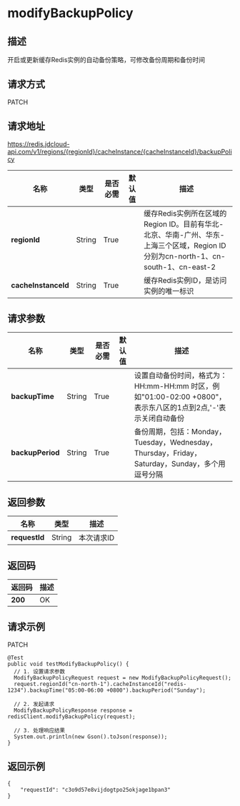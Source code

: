 # modifyBackupPolicy


## 描述
开启或更新缓存Redis实例的自动备份策略，可修改备份周期和备份时间

## 请求方式
PATCH

## 请求地址
https://redis.jdcloud-api.com/v1/regions/{regionId}/cacheInstance/{cacheInstanceId}/backupPolicy

|名称|类型|是否必需|默认值|描述|
|---|---|---|---|---|
|**regionId**|String|True| |缓存Redis实例所在区域的Region ID。目前有华北-北京、华南-广州、华东-上海三个区域，Region ID分别为cn-north-1、cn-south-1、cn-east-2|
|**cacheInstanceId**|String|True| |缓存Redis实例ID，是访问实例的唯一标识|

## 请求参数
|名称|类型|是否必需|默认值|描述|
|---|---|---|---|---|
|**backupTime**|String|True| |设置自动备份时间，格式为：HH:mm-HH:mm 时区，例如"01:00-02:00 +0800"，表示东八区的1点到2点,'-'表示关闭自动备份|
|**backupPeriod**|String|True| |备份周期，包括：Monday，Tuesday，Wednesday，Thursday，Friday，Saturday，Sunday，多个用逗号分隔|


## 返回参数
|名称|类型|描述|
|---|---|---|
|**requestId**|String|本次请求ID|


## 返回码
|返回码|描述|
|---|---|
|**200**|OK|

## 请求示例
PATCH
```
@Test
public void testModifyBackupPolicy() {
  // 1. 设置请求参数
  ModifyBackupPolicyRequest request = new ModifyBackupPolicyRequest();
  request.regionId("cn-north-1").cacheInstanceId("redis-1234").backupTime("05:00-06:00 +0800").backupPeriod("Sunday");

  // 2. 发起请求
  ModifyBackupPolicyResponse response = redisClient.modifyBackupPolicy(request);

  // 3. 处理响应结果
  System.out.println(new Gson().toJson(response));
}

```

## 返回示例
```
{
    "requestId": "c3o9d57e8vijdogtpo25okjage1bpan3"
}
```
